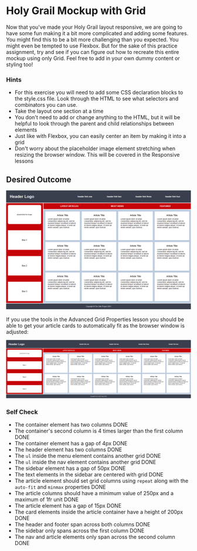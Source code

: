 # Holy Grail Mockup with Grid

Now that you've made your Holy Grail layout responsive, we are going to have some fun making it a bit more complicated and adding some features. You might find this to be a bit more challenging than you expected. You might even be tempted to use Flexbox. But for the sake of this practice assignment, try and see if you can figure out how to recreate this entire mockup using only Grid. Feel free to add in your own dummy content or styling too!

### Hints
- For this exercise you will need to add some CSS declaration blocks to the style.css file. Look through the HTML to see what selectors and combinators you can use.
- Take the layout one section at a time
- You don't need to add or change anything to the HTML, but it will be helpful to look through the parent and child relationships between elements
- Just like with Flexbox, you can easily center an item by making it into a grid
- Don't worry about the placeholder image element stretching when resizing the browser window. This will be covered in the Responsive lessons

## Desired Outcome

![desired outcome](./desired-outcome.png)

If you use the tools in the Advanced Grid Properties lesson you should be able to get your article cards to automatically fit as the browser window is adjusted:

![desired outcome stretched](./desired-outcome-stretched.png)

### Self Check
- The container element has two columns DONE
- The container's second column is 4 times larger than the first column DONE
- The container element has a gap of 4px DONE
- The header element has two columns  DONE
- The `ul` inside the menu element contains another grid  DONE
- The `ul` inside the nav element contains another grid  DONE
- The sidebar element has a gap of 50px  DONE
- The text elements in the sidebar are centered with grid  DONE
- The article element should set grid columns using `repeat` along with the `auto-fit` and `minmax` properties DONE
- The article columns should have a minimum value of 250px and a maximum of 1fr unit DONE
- The article element has a gap of 15px DONE
- The card elements inside the article container have a height of 200px DONE
- The header and footer span across both columns DONE
- The sidebar only spans across the first column DONE
- The nav and article elements only span across the second column DONE
